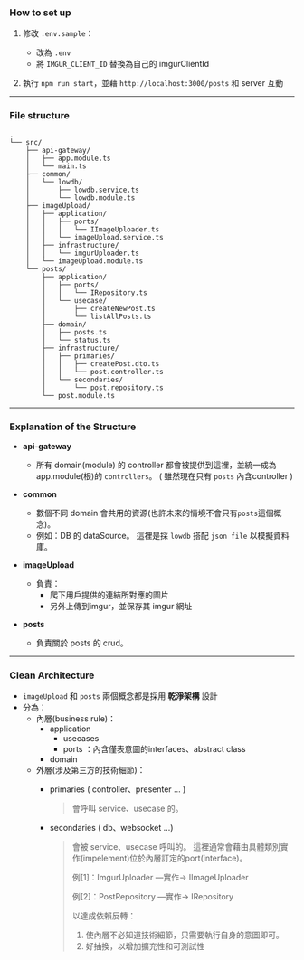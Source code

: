 ### **How to set up**

1. 修改 `.env.sample`：
    - 改為 `.env`
    - 將 `IMGUR_CLIENT_ID` 替換為自己的 imgurClientId

2. 執行 `npm run start`，並藉 `http://localhost:3000/posts` 和 server 互動

---
### **File structure**

```
.
└── src/
    ├── api-gateway/
    │   ├── app.module.ts
    │   └── main.ts
    ├── common/
    │   └── lowdb/
    │       ├── lowdb.service.ts
    │       └── lowdb.module.ts
    ├── imageUpload/
    │   ├── application/
    │   │   ├── ports/
    │   │   │   └── IImageUploader.ts
    │   │   └── imageUpload.service.ts
    │   ├── infrastructure/
    │   │   └── imgurUploader.ts
    │   └── imageUpload.module.ts
    └── posts/
        ├── application/
        │   ├── ports/
        │   │   └── IRepository.ts
        │   └── usecase/
        │       ├── createNewPost.ts
        │       └── listAllPosts.ts
        ├── domain/
        │   ├── posts.ts
        │   └── status.ts
        ├── infrastructure/
        │   ├── primaries/
        │   │   ├── createPost.dto.ts
        │   │   └── post.controller.ts
        │   └── secondaries/
        │       └── post.repository.ts
        └── post.module.ts
```
---
### **Explanation of the Structure**

- **api-gateway**
 
    - 所有 domain(module) 的 controller 都會被提供到這裡，並統一成為app.module(根)的 `controllers`。
    ( 雖然現在只有 `posts` 內含controller )

- **common**

    - 數個不同 domain 會共用的資源(也許未來的情境不會只有`posts`這個概念)。
    - 例如：DB 的 dataSource。
    這裡是採 `lowdb` 搭配 `json file` 以模擬資料庫。

- **imageUpload**

    - 負責：
        - 爬下用戶提供的連結所對應的圖片
        - 另外上傳到imgur，並保存其 imgur 網址

- **posts**

    - 負責關於 posts 的 crud。
---
### **Clean Architecture**

- `imageUpload` 和 `posts` 兩個概念都是採用 **乾淨架構** 設計
- 分為：
    - 內層(business rule)： 
        - application
            - usecases
            - ports ：內含僅表意圖的interfaces、abstract class
        - domain
    - 外層(涉及第三方的技術細節)：
        - primaries ( controller、presenter … )
        
            > 會呼叫 service、usecase 的。
        - secondaries ( db、websocket …)
        
            > 會被 service、usecase 呼叫的。
            > 這裡通常會藉由具體類別實作(impelement)位於內層訂定的port(interface)。
            >
            > 例[1]：ImgurUploader  —實作→ IImageUploader
            >
            > 例[2]：PostRepository —實作→ IRepository
            >
            > 以達成依賴反轉：
            > 1. 使內層不必知道技術細節，只需要執行自身的意圖即可。
            > 2. 好抽換，以增加擴充性和可測試性
